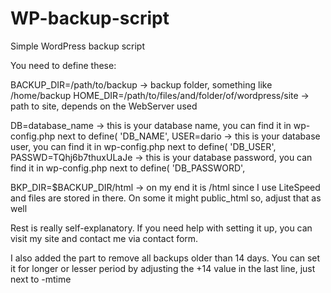 # WP-backup-script
Simple WordPress backup script


You need to define these:

BACKUP_DIR=/path/to/backup -> backup folder, something like /home/backup
HOME_DIR=/path/to/files/and/folder/of/wordpress/site -> path to site, depends on the WebServer used

DB=database_name -> this is your database name, you can find it in wp-config.php next to define( 'DB_NAME',
USER=dario -> this is your database user, you can find it in wp-config.php next to define( 'DB_USER',
PASSWD=TQhj6b7thuxULaJe -> this is your database password, you can find it in wp-config.php next to define( 'DB_PASSWORD',

BKP_DIR=$BACKUP_DIR/html -> on my end it is /html since I use LiteSpeed and files are stored in there. On some it might public_html so, adjust that as well

Rest is really self-explanatory.
If you need help with setting it up, you can visit my site and contact me via contact form.

I also added the part to remove all backups older than 14 days. You can set it for longer or lesser period by adjusting the +14 value in the last line, just next to -mtime
